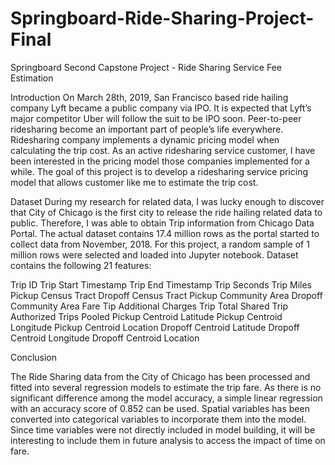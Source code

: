 # Springboard-Ride-Sharing-Project-Final
Springboard Second Capstone Project - Ride Sharing Service Fee Estimation 

Introduction 
On March 28th, 2019,  San Francisco based ride hailing company Lyft became a public company via IPO.  It is expected that Lyft’s major competitor Uber will follow the suit to be IPO soon. Peer-to-peer ridesharing become an important part of people’s life everywhere. Ridesharing company implements a dynamic pricing model when calculating the trip cost. As an active ridesharing service customer, I have been interested in the pricing model those companies implemented for a while. The goal of this project is to develop a ridesharing service pricing model that allows customer like me to estimate the trip cost. 

Dataset
During my research for related data, I was lucky enough to discover that City of Chicago is the first city to release the ride hailing related data to public. Therefore, I was able to obtain Trip information from Chicago Data Portal. The actual dataset contains 17.4 million rows as the portal started to collect data from November, 2018. For this project, a random sample of 1 million rows were selected and loaded into Jupyter notebook. Dataset contains the following 21 features:

Trip ID
Trip Start Timestamp
Trip End Timestamp
Trip Seconds 
Trip Miles
Pickup Census Tract
Dropoff Census Tract
Pickup Community Area
Dropoff Community Area
Fare
Tip
Additional Charges
Trip Total
Shared Trip Authorized
Trips Pooled
Pickup Centroid Latitude 
Pickup Centroid Longitude
Pickup Centroid Location
Dropoff Centroid Latitude
Dropoff Centroid Longitude
Dropoff Centroid Location


Conclusion

The Ride Sharing data from the City of Chicago has been processed and fitted into several regression models to estimate the trip fare. As there is no significant difference among the model accuracy,  a simple linear regression with an accuracy score of 0.852 can be used. Spatial variables has been converted into categorical variables to incorporate them into the model. Since time variables were not directly included in model building, it will be interesting to include them in future analysis to access the impact of time on fare. 


